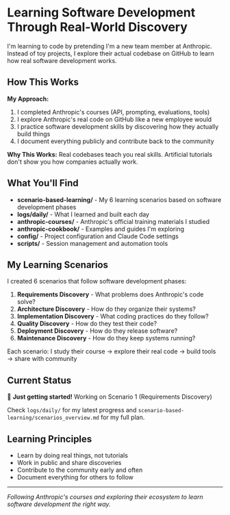 # Learning Software Development Through Real-World Discovery

I'm learning to code by pretending I'm a new team member at Anthropic. Instead of toy projects, I explore their actual codebase on GitHub to learn how real software development works.

## How This Works

**My Approach:**
1. I completed Anthropic's courses (API, prompting, evaluations, tools)  
2. I explore Anthropic's real code on GitHub like a new employee would
3. I practice software development skills by discovering how they actually build things
4. I document everything publicly and contribute back to the community

**Why This Works:** Real codebases teach you real skills. Artificial tutorials don't show you how companies actually work.

## What You'll Find

- **scenario-based-learning/** - My 6 learning scenarios based on software development phases
- **logs/daily/** - What I learned and built each day  
- **anthropic-courses/** - Anthropic's official training materials I studied
- **anthropic-cookbook/** - Examples and guides I'm exploring
- **config/** - Project configuration and Claude Code settings
- **scripts/** - Session management and automation tools

## My Learning Scenarios

I created 6 scenarios that follow software development phases:

1. **Requirements Discovery** - What problems does Anthropic's code solve?
2. **Architecture Discovery** - How do they organize their systems?  
3. **Implementation Discovery** - What coding practices do they follow?
4. **Quality Discovery** - How do they test their code?
5. **Deployment Discovery** - How do they release software?
6. **Maintenance Discovery** - How do they keep systems running?

Each scenario: I study their course → explore their real code → build tools → share with community

## Current Status

🚧 **Just getting started!** Working on Scenario 1 (Requirements Discovery)

Check `logs/daily/` for my latest progress and `scenario-based-learning/scenarios_overview.md` for my full plan.

## Learning Principles

- Learn by doing real things, not tutorials
- Work in public and share discoveries  
- Contribute to the community early and often
- Document everything for others to follow

---
*Following Anthropic's courses and exploring their ecosystem to learn software development the right way.*